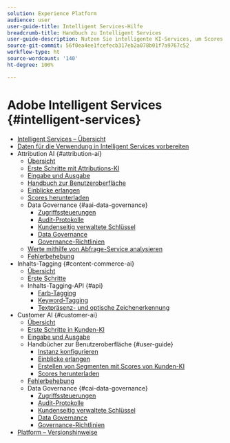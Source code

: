 ```yaml
---
solution: Experience Platform
audience: user
user-guide-title: Intelligent Services-Hilfe
breadcrumb-title: Handbuch zu Intelligent Services
user-guide-description: Nutzen Sie intelligente KI-Services, um Scores zu generieren, Insights zu erhalten und Segmente aus Ihren Marketing-Ereignisdaten zu erstellen.
source-git-commit: 56f0ea4ee1fcefecb317eb2a078b01f7a9767c52
workflow-type: ht
source-wordcount: '140'
ht-degree: 100%

---
```



# Adobe Intelligent Services {#intelligent-services}

- [Intelligent Services – Übersicht](home.md)
- [Daten für die Verwendung in Intelligent Services vorbereiten](data-preparation.md)
- Attribution AI {#attribution-ai}
   - [Übersicht](attribution-ai/overview.md)
   - [Erste Schritte mit Attributions-KI](attribution-ai/getting-started.md)
   - [Eingabe und Ausgabe](attribution-ai/input-output.md)
   - [Handbuch zur Benutzeroberfläche](attribution-ai/user-guide.md)
   - [Einblicke erlangen](attribution-ai/discover-insights.md)
   - [Scores herunterladen](attribution-ai/download-scores.md)
   - Data Governance {#aai-data-governance}
      - [Zugriffssteuerungen](attribution-ai/aai-data-governance/access-controls.md)
      - [Audit-Protokolle](attribution-ai/aai-data-governance/audit-logs.md)
      - [Kundenseitig verwaltete Schlüssel](attribution-ai/aai-data-governance/customer-managed-keys.md)
      - [Data Governance](attribution-ai/aai-data-governance/data-governance.md)
      - [Governance-Richtlinien](attribution-ai/aai-data-governance/governance-policies.md)
   - [Werte mithilfe von Abfrage-Service analysieren](attribution-ai/aai-query-service.md)
   - [Fehlerbehebung](attribution-ai/troubleshooting.md)
- Inhalts-Tagging {#content-commerce-ai}
   - [Übersicht](content-commerce-ai/overview.md)
   - [Erste Schritte](content-commerce-ai/getting-started.md)
   - Inhalts-Tagging-API {#api}
      - [Farb-Tagging](content-commerce-ai/api/color-tagging.md)
      - [Keyword-Tagging](content-commerce-ai/api/keyword-tagging.md)
      - [Textpräsenz- und optische Zeichenerkennung](content-commerce-ai/api/optical-character-recognition.md)
- Customer AI {#customer-ai}
   - [Übersicht](customer-ai/overview.md)
   - [Erste Schritte in Kunden-KI](customer-ai/getting-started.md)
   - [Eingabe und Ausgabe](customer-ai/input-output.md)
   - Handbücher zur Benutzeroberfläche {#user-guide}
      - [Instanz konfigurieren](customer-ai/user-guide/configure.md)
      - [Einblicke erlangen](customer-ai/user-guide/discover-insights.md)
      - [Erstellen von Segmenten mit Scores von Kunden-KI](customer-ai/user-guide/create-segment.md)
      - [Scores herunterladen](customer-ai/user-guide/download-scores.md)
   - [Fehlerbehebung](customer-ai/troubleshooting.md)
   - Data Governance {#cai-data-governance}
      - [Zugriffssteuerungen](customer-ai/cai-data-governance/access-controls.md)
      - [Audit-Protokolle](customer-ai/cai-data-governance/audit-logs.md)
      - [Kundenseitig verwaltete Schlüssel](customer-ai/cai-data-governance/customer-managed-keys.md)
      - [Data Governance](customer-ai/cai-data-governance/data-governance.md)
      - [Governance-Richtlinien](customer-ai/cai-data-governance/governance-policies.md)
- [Platform – Versionshinweise](https://experienceleague.adobe.com/docs/experience-platform/release-notes/latest.html?lang=de)
